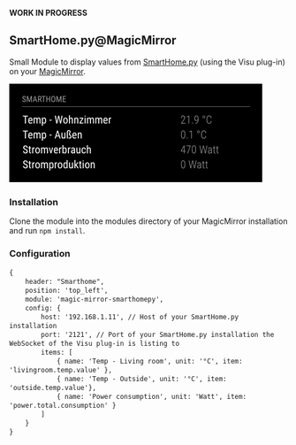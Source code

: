 **WORK IN PROGRESS**

## SmartHome.py@MagicMirror 

Small Module to display values from [SmartHome.py](https://mknx.github.io/smarthome/) (using the Visu plug-in) on your [MagicMirror](https://github.com/MichMich/MagicMirror).

![Screenshot](screenshot.png)

### Installation

Clone the module into the modules directory of your MagicMirror installation and run `npm install`.

### Configuration

```
{
	header: "Smarthome",
	position: 'top_left',
	module: 'magic-mirror-smarthomepy',
	config: {
		host: '192.168.1.11', // Host of your SmartHome.py installation
		port: '2121', // Port of your SmartHome.py installation the WebSocket of the Visu plug-in is listing to
		items: [
			{ name: 'Temp - Living room', unit: '°C', item: 'livingroom.temp.value' },
			{ name: 'Temp - Outside', unit: '°C', item: 'outside.temp.value'},
			{ name: 'Power consumption', unit: 'Watt', item: 'power.total.consumption' }
		]
	}
}
```


